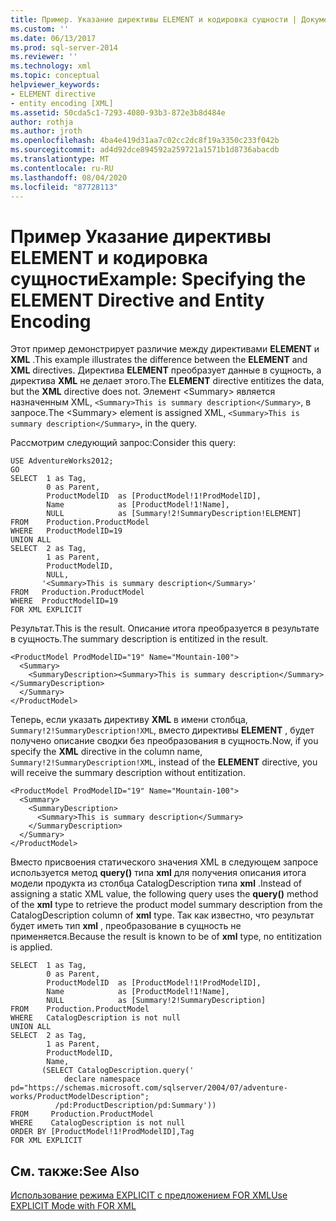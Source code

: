 ```yaml
---
title: Пример. Указание директивы ELEMENT и кодировка сущности | Документация Майкрософт
ms.custom: ''
ms.date: 06/13/2017
ms.prod: sql-server-2014
ms.reviewer: ''
ms.technology: xml
ms.topic: conceptual
helpviewer_keywords:
- ELEMENT directive
- entity encoding [XML]
ms.assetid: 50cda5c1-7293-4080-93b3-872e3b8d484e
author: rothja
ms.author: jroth
ms.openlocfilehash: 4ba4e419d31aa7c02cc2dc8f19a3350c233f042b
ms.sourcegitcommit: ad4d92dce894592a259721a1571b1d8736abacdb
ms.translationtype: MT
ms.contentlocale: ru-RU
ms.lasthandoff: 08/04/2020
ms.locfileid: "87728113"
---
```

# <a name="example-specifying-the-element-directive-and-entity-encoding"></a><span data-ttu-id="39b4b-102">Пример Указание директивы ELEMENT и кодировка сущности</span><span class="sxs-lookup"><span data-stu-id="39b4b-102">Example: Specifying the ELEMENT Directive and Entity Encoding</span></span>
  <span data-ttu-id="39b4b-103">Этот пример демонстрирует различие между директивами **ELEMENT** и **XML** .</span><span class="sxs-lookup"><span data-stu-id="39b4b-103">This example illustrates the difference between the **ELEMENT** and **XML** directives.</span></span> <span data-ttu-id="39b4b-104">Директива **ELEMENT** преобразует данные в сущность, а директива **XML** не делает этого.</span><span class="sxs-lookup"><span data-stu-id="39b4b-104">The **ELEMENT** directive entitizes the data, but the **XML** directive does not.</span></span> <span data-ttu-id="39b4b-105">Элемент \<Summary> является назначенным XML, `<Summary>This is summary description</Summary>`, в запросе.</span><span class="sxs-lookup"><span data-stu-id="39b4b-105">The \<Summary> element is assigned XML, `<Summary>This is summary description</Summary>`, in the query.</span></span>  
  
 <span data-ttu-id="39b4b-106">Рассмотрим следующий запрос:</span><span class="sxs-lookup"><span data-stu-id="39b4b-106">Consider this query:</span></span>  
  
```  
USE AdventureWorks2012;  
GO  
SELECT  1 as Tag,  
        0 as Parent,  
        ProductModelID  as [ProductModel!1!ProdModelID],  
        Name            as [ProductModel!1!Name],  
        NULL            as [Summary!2!SummaryDescription!ELEMENT]  
FROM    Production.ProductModel  
WHERE   ProductModelID=19  
UNION ALL  
SELECT  2 as Tag,  
        1 as Parent,  
        ProductModelID,  
        NULL,  
       '<Summary>This is summary description</Summary>'  
FROM   Production.ProductModel  
WHERE  ProductModelID=19  
FOR XML EXPLICIT  
```  
  
 <span data-ttu-id="39b4b-107">Результат.</span><span class="sxs-lookup"><span data-stu-id="39b4b-107">This is the result.</span></span> <span data-ttu-id="39b4b-108">Описание итога преобразуется в результате в сущность.</span><span class="sxs-lookup"><span data-stu-id="39b4b-108">The summary description is entitized in the result.</span></span>  
  
```  
<ProductModel ProdModelID="19" Name="Mountain-100">  
  <Summary>  
    <SummaryDescription><Summary>This is summary description</Summary></SummaryDescription>  
  </Summary>  
</ProductModel>  
```  
  
 <span data-ttu-id="39b4b-109">Теперь, если указать директиву **XML** в имени столбца, `Summary!2!SummaryDescription!XML`, вместо директивы **ELEMENT** , будет получено описание сводки без преобразования в сущность.</span><span class="sxs-lookup"><span data-stu-id="39b4b-109">Now, if you specify the **XML** directive in the column name, `Summary!2!SummaryDescription!XML`, instead of the **ELEMENT** directive, you will receive the summary description without entitization.</span></span>  
  
```  
<ProductModel ProdModelID="19" Name="Mountain-100">  
  <Summary>  
    <SummaryDescription>  
      <Summary>This is summary description</Summary>  
    </SummaryDescription>  
  </Summary>  
</ProductModel>  
```  
  
 <span data-ttu-id="39b4b-110">Вместо присвоения статического значения XML в следующем запросе используется метод **query()** типа **xml** для получения описания итога модели продукта из столбца CatalogDescription типа **xml** .</span><span class="sxs-lookup"><span data-stu-id="39b4b-110">Instead of assigning a static XML value, the following query uses the **query()** method of the **xml** type to retrieve the product model summary description from the CatalogDescription column of **xml** type.</span></span> <span data-ttu-id="39b4b-111">Так как известно, что результат будет иметь тип **xml** , преобразование в сущность не применяется.</span><span class="sxs-lookup"><span data-stu-id="39b4b-111">Because the result is known to be of **xml** type, no entitization is applied.</span></span>  
  
```  
SELECT  1 as Tag,  
        0 as Parent,  
        ProductModelID  as [ProductModel!1!ProdModelID],  
        Name            as [ProductModel!1!Name],  
        NULL            as [Summary!2!SummaryDescription]  
FROM    Production.ProductModel  
WHERE   CatalogDescription is not null  
UNION ALL  
SELECT  2 as Tag,  
        1 as Parent,  
        ProductModelID,  
        Name,  
       (SELECT CatalogDescription.query('  
            declare namespace pd="https://schemas.microsoft.com/sqlserver/2004/07/adventure-works/ProductModelDescription";  
          /pd:ProductDescription/pd:Summary'))  
FROM     Production.ProductModel  
WHERE    CatalogDescription is not null  
ORDER BY [ProductModel!1!ProdModelID],Tag  
FOR XML EXPLICIT  
```  
  
## <a name="see-also"></a><span data-ttu-id="39b4b-112">См. также:</span><span class="sxs-lookup"><span data-stu-id="39b4b-112">See Also</span></span>  
 [<span data-ttu-id="39b4b-113">Использование режима EXPLICIT с предложением FOR XML</span><span class="sxs-lookup"><span data-stu-id="39b4b-113">Use EXPLICIT Mode with FOR XML</span></span>](use-explicit-mode-with-for-xml.md)  
  
  
